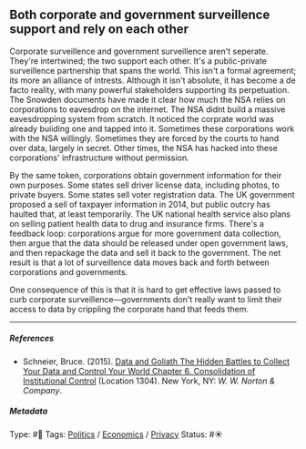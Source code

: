 ## Both corporate and government surveillence support and rely on each other

Corporate surveillence and government surveillence aren't seperate. They're intertwined; the two support each other. It's a public-private surveillence partnership that spans the world. This isn't a formal agreement; its more an alliance of intrests. Although it isn't absolute, it has become a de facto reality, with many powerful stakeholders supporting its perpetuation. The Snowden documents have made it clear how much the NSA relies on corporations to eavesdrop on the internet. The NSA didnt build a massive eavesdropping system from scratch. It noticed the corprate world was already buiiding one and tapped into it. Sometimes these corporations work with the NSA willingly. Sometimes they are forced by the courts to hand over data, largely in secret. Other times, the NSA has hacked into these corporations' infrastructure without permission. 

By the same token, corporations obtain government information for their own purposes. Some states sell driver license data, including photos, to private buyers.  Some states sell voter registration data. The UK government proposed a sell of taxpayer information in 2014, but public outcry has haulted that, at least temporarily. The UK national health service also plans on selling patient health data to drug and insurance firms. There's a feedback loop: corporations argue for more government data collection, then argue that the data should be released under open government laws, and then repackage the data and sell it back to the government. The net result is that a lot of surveillence data moves back and forth between corporations and governments.

One consequence of this is that it is hard to get effective laws passed to curb corporate surveillence—governments don't really want to limit their access to data by crippling the corporate hand that feeds them. 

---

##### References

* Schneier, Bruce. (2015). [Data and Goliath The Hidden Battles to Collect Your Data and Control Your World Chapter 6. Consolidation of Institutional Control](Data%20and%20Goliath%20The%20Hidden%20Battles%20to%20Collect%20Your%20Data%20and%20Control%20Your%20World%20Chapter%206.%20Consolidation%20of%20Institutional%20Control.md) (Location 1304). New York, NY: *W. W. Norton & Company*. 

##### Metadata

Type: #🔴 
Tags: [Politics](Politics.md) / [Economics]() / [Privacy](Privacy.md) 
Status: #☀️ 
